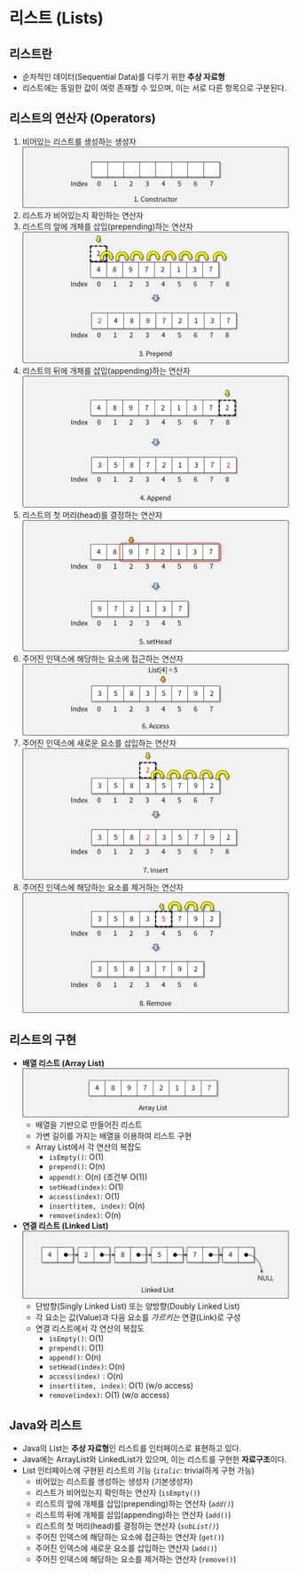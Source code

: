 # 리스트 (Lists)

## 리스트란

- 순차적인 데이터(Sequential Data)를 다루기 위한 **추상 자료형**
- 리스트에는 동일한 값이 여럿 존재할 수 있으며, 이는 서로 다른 항목으로 구분된다.

## 리스트의 연산자 (Operators)

1. 비어있는 리스트를 생성하는 생성자
![constructor](img/section8/1.png)
1. 리스트가 비어있는지 확인하는 연산자
1. 리스트의 앞에 개체를 삽입(prepending)하는 연산자
![prepend](img/section8/2.png)
1. 리스트의 뒤에 개체를 삽입(appending)하는 연산자
![append](img/section8/3.png)
1. 리스트의 첫 머리(head)를 결정하는 연산자
![setHead](img/section8/4.png)
1. 주어진 인덱스에 해당하는 요소에 접근하는 연산자
![access](img/section8/5.png)
1. 주어진 인덱스에 새로운 요소를 삽입하는 연산자
![insert](img/section8/6.png)
1. 주어진 인덱스에 해당하는 요소를 제거하는 연산자
![remove](img/section8/7.png)

## 리스트의 구현

- **배열 리스트 (Array List)**
![Array List](img/section8/8.png)
    - 배열을 기반으로 만들어진 리스트
    - 가변 길이를 가지는 배열을 이용하여 리스트 구현
    - Array List에서 각 연산의 복잡도
        - `isEmpty()`: O(1)
        - `prepend()`: O(n)
        - `append()`: O(n) (조건부 O(1))
        - `setHead(index)`: O(1)
        - `access(index)`: O(1)
        - `insert(item, index)`: O(n)
        - `remove(index)`: O(n)
- **연결 리스트 (Linked List)**
![Linked List](img/section8/9.png)
    - 단방향(Singly Linked List) 또는 양방향(Doubly Linked List)
    - 각 요소는 값(Value)과 다음 요소를 *가르키는* 연결(Link)로 구성
    - 연결 리스트에서 각 연산의 복잡도
        - `isEmpty()`: O(1)
        - `prepend()`: O(1)
        - `append()`: O(n)
        - `setHead(index)`: O(n)
        - `access(index)` : O(n)
        - `insert(item, index)`: O(1) (w/o access)
        - `remove(index)`: O(1) (w/o access)

## Java와 리스트

- Java의 List는 **추상 자료형**인 리스트를 인터페이스로 표현하고 있다.
- Java에는 ArrayList와 LinkedList가 있으며, 이는 리스트를 구현한 **자료구조**이다.
- List 인터페이스에 구현된 리스트의 기능 (*`italic`*: trivial하게 구현 가능)
    - 비어있는 리스트를 생성하는 생성자 (기본생성자)
    - 리스트가 비어있는지 확인하는 연산자 (`isEmpty()`)
    - 리스트의 앞에 개체를 삽입(prepending)하는 연산자 (*`add()`*)
    - 리스트의 뒤에 개체를 삽입(appending)하는 연산자 (`add()`)
    - 리스트의 첫 머리(head)를 결정하는 연산자 (*`subList()`*)
    - 주어진 인덱스에 해당하는 요소에 접근하는 연산자 (`get()`)
    - 주어진 인덱스에 새로운 요소를 삽입하는 연산자 (`add()`)
    - 주어진 인덱스에 해당하는 요소를 제거하는 연산자 (`remove()`)
